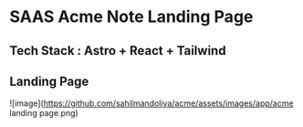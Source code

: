 # SAAS Acme Note Landing Page

## Tech Stack : Astro + React + Tailwind

## Landing Page

![image](https://github.com/sahilmandoliya/acme/assets/images/app/acme landing page.png)




